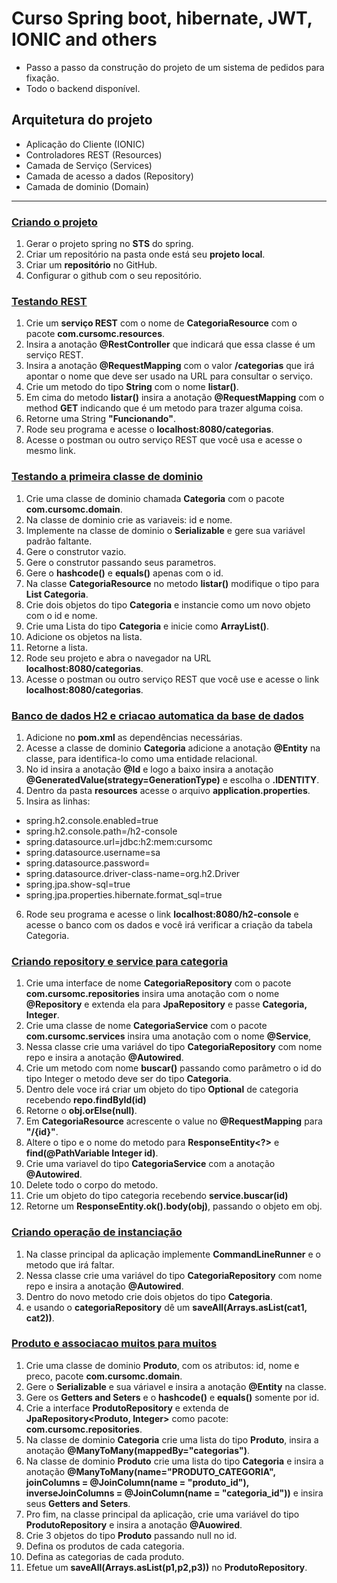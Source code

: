 # Curso Spring boot, hibernate, JWT, IONIC and others
- Passo a passo da construção do projeto de um sistema de pedidos para fixação.
- Todo o backend disponível.

## Arquitetura do projeto
- Aplicação do Cliente (IONIC)
- Controladores REST (Resources)
- Camada de Serviço (Services)
- Camada de acesso a dados (Repository)
- Camada de dominio (Domain)
---------------------
### [Criando o projeto](https://github.com/Samirsilva/cursomc/commit/a8b2d6c94f21330e83d1fe51ce0a993850cb8ff0)
1. Gerar o projeto spring no **STS** do spring.
2. Criar um repositório na pasta onde está seu **projeto local**.
3. Criar um **repositório** no GitHub.
4. Configurar o github com o seu repositório.

### [Testando REST](https://github.com/Samirsilva/cursomc/commit/fd8be5bb088fa86c23c98451dd91dabf96901af0)
1. Crie um **serviço REST** com o nome de **CategoriaResource** com o pacote **com.cursomc.resources**.
2. Insira a anotação **@RestController** que indicará que essa classe é um serviço REST.
3. Insira a anotação **@RequestMapping** com o valor **/categorias** que irá apontar o nome que deve ser usado na URL para consultar o serviço.
4. Crie um metodo do tipo **String** com o nome **listar()**.
5. Em cima do metodo **listar()** insira a anotação **@RequestMapping** com o method **GET** indicando que é um metodo para trazer alguma coisa.
6. Retorne uma String **"Funcionando"**.
7. Rode seu programa e acesse o **localhost:8080/categorias**.
8. Acesse o postman ou outro serviço REST que você usa e acesse o mesmo link.

### [Testando a primeira classe de dominio](https://github.com/Samirsilva/cursomc/commit/87c0c33257a482a886ecd6561af708568732b025)
1. Crie uma classe de dominio chamada **Categoria** com o pacote **com.cursomc.domain**.
2. Na classe de dominio crie as variaveis: id e nome.
3. Implemente na classe de dominio o **Serializable** e gere sua variável padrão faltante.
4. Gere o construtor vazio.
5. Gere o construtor passando seus parametros.
6. Gere o **hashcode()** e **equals()** apenas com o id.
7. Na classe **CategoriaResource** no metodo **listar()** modifique o tipo para **List Categoria**.
8. Crie dois objetos do tipo **Categoria** e instancie como um novo objeto com o id e nome.
9. Crie uma Lista do tipo **Categoria** e inicie como **ArrayList()**.
10. Adicione os objetos na lista.
11. Retorne a lista.
12. Rode seu projeto e abra o navegador na URL **localhost:8080/categorias**.
13. Acesse o postman ou outro serviço REST que você use e acesse o link **localhost:8080/categorias**.

### [Banco de dados H2 e criacao automatica da base de dados](https://github.com/Samirsilva/cursomc/commit/bf79a743be4a17db35e3eb4dffc6d9902972ddf6)
1. Adicione no **pom.xml** as dependências necessárias.
2. Acesse a classe de dominio **Categoria** adicione a anotação **@Entity** na classe, para identifica-lo como uma entidade relacional.
3. No id insira a anotação **@Id** e logo a baixo insira a anotação **@GeneratedValue(strategy=GenerationType)** e escolha o **.IDENTITY**.
4. Dentro da pasta **resources** acesse o arquivo **application.properties**.
5. Insira as linhas: 
  - spring.h2.console.enabled=true  
  - spring.h2.console.path=/h2-console 
  - spring.datasource.url=jdbc:h2:mem:cursomc
  - spring.datasource.username=sa 
  - spring.datasource.password= 
  - spring.datasource.driver-class-name=org.h2.Driver  
  - spring.jpa.show-sql=true 
  - spring.jpa.properties.hibernate.format_sql=true  
6. Rode seu programa e acesse o link **localhost:8080/h2-console** e acesse o banco com os dados e você irá verificar a criação da tabela Categoria.

### [Criando repository e service para categoria](https://github.com/Samirsilva/cursomc/commit/6b3704c5231c8c05d7f7b8d4dba04de5359354c4)
1. Crie uma interface de nome **CategoriaRepository** com o pacote **com.cursomc.repositories** insira uma anotação com o nome **@Repository** e extenda ela para **JpaRepository** e passe **Categoria, Integer**.
2. Crie uma classe de nome **CategoriaService** com o pacote **com.cursomc.services** insira uma anotação com o nome **@Service**, 
3. Nessa classe crie uma variável do tipo **CategoriaRepository** com nome repo e insira a anotação **@Autowired**. 
4. Crie um metodo com nome **buscar()** passando como parâmetro o id do tipo Integer o metodo deve ser do tipo **Categoria**. 
5. Dentro dele voce irá criar um objeto do tipo **Optional** de categoria recebendo **repo.findById(id)**
6. Retorne o **obj.orElse(null)**. 
7. Em **CategoriaResource** acrescente o value no **@RequestMapping** para **"/{id}"**.
8. Altere o tipo e o nome do metodo para **ResponseEntity<?>** e **find(@PathVariable Integer id)**.
9. Crie uma variavel do tipo **CategoriaService** com a anotação **@Autowired**.
10. Delete todo o corpo do metodo.
11. Crie um objeto do tipo categoria recebendo **service.buscar(id)**
12. Retorne um **ResponseEntity.ok().body(obj)**, passando o objeto em obj.

### [Criando operação de instanciação](https://github.com/Samirsilva/cursomc/commit/1553125cdb01f288d7032d25f42db659ce493863)
1. Na classe principal da aplicação implemente **CommandLineRunner** e o metodo que irá faltar.
2. Nessa classe crie uma variável do tipo **CategoriaRepository** com nome repo e insira a anotação **@Autowired**. 
3. Dentro do novo metodo crie dois objetos do tipo **Categoria**.
4. e usando o **categoriaRepository** dê um **saveAll(Arrays.asList(cat1, cat2))**.

### [Produto e associacao muitos para muitos](https://github.com/Samirsilva/cursomc/commit/0e1be2994dba34dc2d1fb2f65429b2670f198c49)
1. Crie uma classe de dominio **Produto**, com os atributos: id, nome e preco, pacote **com.cursomc.domain**.
2. Gere o **Serializable** e sua váriavel e insira a anotação  **@Entity** na classe.
3. Gere os **Getters and Seters** e o **hashcode()** e **equals()** somente por id.
4. Crie a interface **ProdutoRepository** e extenda de **JpaRepository<Produto, Integer>** como pacote: **com.cursomc.repositories**.
5. Na classe de dominio **Categoria** crie uma lista do tipo **Produto**, insira a anotação **@ManyToMany(mappedBy="categorias")**.
6. Na classe de dominio **Produto** crie uma lista do tipo **Categoria** e insira a anotação **@ManyToMany(name="PRODUTO_CATEGORIA", joinColumns = @JoinColumn(name = "produto_id"), inverseJoinColumns = @JoinColumn(name = "categoria_id"))** e insira seus **Getters and Seters**.
7. Pro fim, na classe principal da aplicação, crie uma variável do tipo **ProdutoRepository** e insira a anotação **@Auowired**.
8. Crie 3 objetos do tipo **Produto** passando null no id.
9. Defina os produtos de cada categoria.
10. Defina as categorias de cada produto.
11. Efetue um **saveAll(Arrays.asList(p1,p2,p3))** no **ProdutoRepository**.
